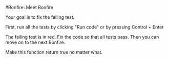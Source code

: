 #Bonfire: Meet Bonfire

Your goal is to fix the failing test.

First, run all the tests by clicking "Run code" or by pressing Control + Enter

The failing test is in red. Fix the code so that all tests pass. Then you can move on to the next Bonfire.

Make this function return true no matter what.